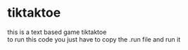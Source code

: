 # tiktaktoe
this is a text based game tiktaktoe
<br>
to run this code you just have to copy the .run file and run it
